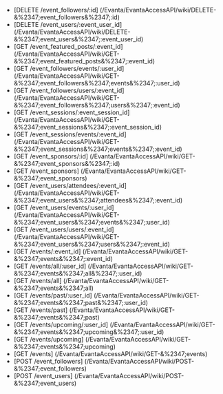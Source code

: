 * [DELETE /event_followers/:id] (/Evanta/EvantaAccessAPI/wiki/DELETE-&%2347;event_followers&%2347;:id)
* [DELETE /event_users/:event_user_id] (/Evanta/EvantaAccessAPI/wiki/DELETE-&%2347;event_users&%2347;:event_user_id)
* [GET /event_featured_posts/:event_id] (/Evanta/EvantaAccessAPI/wiki/GET-&%2347;event_featured_posts&%2347;:event_id)
* [GET /event_followers/events/:user_id] (/Evanta/EvantaAccessAPI/wiki/GET-&%2347;event_followers&%2347;events&%2347;:user_id)
* [GET /event_followers/users/:event_id] (/Evanta/EvantaAccessAPI/wiki/GET-&%2347;event_followers&%2347;users&%2347;:event_id)
* [GET /event_sessions/:event_session_id] (/Evanta/EvantaAccessAPI/wiki/GET-&%2347;event_sessions&%2347;:event_session_id)
* [GET /event_sessions/events/:event_id] (/Evanta/EvantaAccessAPI/wiki/GET-&%2347;event_sessions&%2347;events&%2347;:event_id)
* [GET /event_sponsors/:id] (/Evanta/EvantaAccessAPI/wiki/GET-&%2347;event_sponsors&%2347;:id)
* [GET /event_sponsors] (/Evanta/EvantaAccessAPI/wiki/GET-&%2347;event_sponsors)
* [GET /event_users/attendees/:event_id] (/Evanta/EvantaAccessAPI/wiki/GET-&%2347;event_users&%2347;attendees&%2347;:event_id)
* [GET /event_users/events/:user_id] (/Evanta/EvantaAccessAPI/wiki/GET-&%2347;event_users&%2347;events&%2347;:user_id)
* [GET /event_users/users/:event_id] (/Evanta/EvantaAccessAPI/wiki/GET-&%2347;event_users&%2347;users&%2347;:event_id)
* [GET /events/:event_id] (/Evanta/EvantaAccessAPI/wiki/GET-&%2347;events&%2347;:event_id)
* [GET /events/all/:user_id] (/Evanta/EvantaAccessAPI/wiki/GET-&%2347;events&%2347;all&%2347;:user_id)
* [GET /events/all] (/Evanta/EvantaAccessAPI/wiki/GET-&%2347;events&%2347;all)
* [GET /events/past/:user_id] (/Evanta/EvantaAccessAPI/wiki/GET-&%2347;events&%2347;past&%2347;:user_id)
* [GET /events/past] (/Evanta/EvantaAccessAPI/wiki/GET-&%2347;events&%2347;past)
* [GET /events/upcoming/:user_id] (/Evanta/EvantaAccessAPI/wiki/GET-&%2347;events&%2347;upcoming&%2347;:user_id)
* [GET /events/upcoming] (/Evanta/EvantaAccessAPI/wiki/GET-&%2347;events&%2347;upcoming)
* [GET /events] (/Evanta/EvantaAccessAPI/wiki/GET-&%2347;events)
* [POST /event_followers] (/Evanta/EvantaAccessAPI/wiki/POST-&%2347;event_followers)
* [POST /event_users] (/Evanta/EvantaAccessAPI/wiki/POST-&%2347;event_users)
